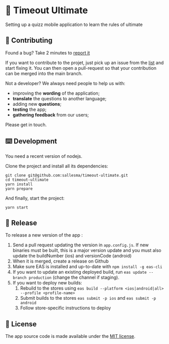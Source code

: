 # 🥏 Timeout Ultimate

Setting up a quizz mobile application to learn the rules of ultimate

## 👏 Contributing

Found a bug? Take 2 minutes to [report it](https://github.com/sallesma/timeout-ultimate/issues/new)

If you want to contribute to the projet, just pick up an issue from the [list](https://github.com/sallesma/timeout-ultimate/issues) and start fixing it. You can then open a pull-request so that your contribution can be merged into the main branch.

Not a developer? We always need people to help us with:

- improving the **wording** of the application;
- **translate** the questions to another language;
- adding new **questions**;
- **testing** the app;
- **gathering feedback** from our users;

Please get in touch.

## ⌨️ Development

You need a recent version of nodejs.

Clone the project and install all its dependencies:

```
git clone git@github.com:sallesma/timeout-ultimate.git
cd timeout-ultimate
yarn install
yarn prepare
```

And finally, start the project:

```
yarn start
```

## 🚀 Release

To release a new version of the app :

1. Send a pull request updating the version in `app.config.js`. If new binaries must be built, this is a major version update and you must also update the buildNumber (ios) and versionCode (android)
2. When it is merged, create a release on Github
3. Make sure EAS is installed and up-to-date with `npm install -g eas-cli`
4. If you want to update an existing deployed build, run `eas update --branch production` (change the channel if staging).
5. If you want to deploy new builds:
   1. Rebuild to the stores using `eas build --platform <ios|android|all> --profile <profile-name>`
   2. Submit builds to the stores `eas submit -p ios` and `eas submit -p android`
   3. Follow store-specific instructions to deploy

## 📜 License

The app source code is made available under the [MIT license](LICENSE).
